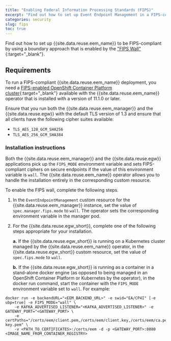 ```yaml
---
title: "Enabling Federal Information Processing Standards (FIPS)"
excerpt: "Find out how to set up Event Endpoint Management in a FIPS-compliant manner."
categories: security
slug: fips
toc: true
---
```


Find out how to set up {{site.data.reuse.eem_name}} to be FIPS-compliant by using a boundary approach that is enabled by the ["FIPS Wall"](https://www.ibm.com/docs/en/cloud-paks/cp-integration/16.1.0?topic=reference-fips-compliance){:target="_blank"}.


## Requirements

To run a FIPS-compliant {{site.data.reuse.eem_name}} deployment, you need a [FIPS-enabled OpenShift Container Platform cluster](https://docs.openshift.com/container-platform/4.17/installing/overview/installing-fips.html){:target="_blank"} available with the {{site.data.reuse.eem_name}} operator that is installed with a version of 11.1.0 or later.

Ensure that you run both the {{site.data.reuse.eem_manager}} and the {{site.data.reuse.egw}} with the default TLS version of 1.3 and ensure that all clients have the following cipher suites available:

- `TLS_AES_128_GCM_SHA256`
- `TLS_AES_256_GCM_SHA384`

### Installation instructions

Both the {{site.data.reuse.eem_manager}} and the {{site.data.reuse.egw}} applications pick up the `FIPS_MODE` environment variable and sets FIPS-compliant ciphers on secure endpoints if the value of this environment variable is `wall`. The {{site.data.reuse.eem_name}} operator allows you to handle the installation entirely in the corresponding custom resource. 

To enable the FIPS wall, complete the following steps.

1. In the `EventEndpointManagement` custom resource for the {{site.data.reuse.eem_manager}} instance, set the value of `spec.manager.fips.mode` to `wall`.  The operator sets the corresponding environment variable in the manager pod.

1. For the {{site.data.reuse.egw_short}}, complete one of the following steps appropriate for your installation.

    **a.** If the {{site.data.reuse.egw_short}} is running on a Kubernetes cluster managed by the {{site.data.reuse.eem_name}} operator, in the {{site.data.reuse.egw_short}} custom resource, set the value of `spec.fips.mode` to `wall`.  

    **b.** If the {{site.data.reuse.egw_short}} is running as a container in a stand-alone docker engine (as opposed to being managed in an OpenShift Container Platform or Kubernetes by the operator), in the docker run command, start the container with the `FIPS_MODE` environment variable set to `wall`. For example:

```shell
docker run -e backendURL="<EEM_BACKEND_URL>" -e swid="EA/CP4I" [-e ubp=true] -e FIPS_MODE="wall" \
    -e KAFKA_ADVERTISED_LISTENER="<KAFKA_ADVERTISED_LISTENER>" -e GATEWAY_PORT="<GATEWAY_PORT> \
    -e certPaths="/certs/eem/client.pem,/certs/eem/client.key,/certs/eem/ca.pem,/certs/eem/egwclient.pem,/certs/eem/egwclient-key.pem" \
    -v <PATH_TO_CERTIFICATES>:/certs/eem -d -p <GATEWAY_PORT>:8080 <IMAGE_NAME_FROM_CONTAINER_REGISTRY>
```
